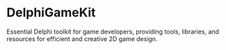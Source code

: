 # DelphiGameKit
Essential Delphi toolkit for game developers, providing tools, libraries, and resources for efficient and creative 2D game design.
